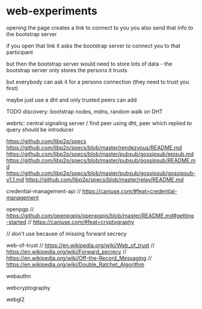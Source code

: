 # web-experiments

opening the page creates a link to connect to you
you also send that info to the bootstrap server

if you open that link it asks the bootstrap server
to connect you to that participant

but then the bootstrap server would need to
store lots of data - the bootstrap server only stores the persons it trusts

but everybody can ask it for a persons connection
(they need to trust you first)

maybe just use a dht and only trusted peers can add



TODO
discovery: bootstrap nodes, mdns, random walk on DHT

webrtc: central signaling server / find peer using dht, peer which replied to query should be introducer

https://github.com/libp2p/specs
https://github.com/libp2p/specs/blob/master/rendezvous/README.md
https://github.com/libp2p/specs/blob/master/pubsub/gossipsub/episub.md
https://github.com/libp2p/specs/blob/master/pubsub/gossipsub/README.md
https://github.com/libp2p/specs/blob/master/pubsub/gossipsub/gossipsub-v1.1.md
https://github.com/libp2p/specs/blob/master/relay/README.md

credential-management-api
// https://caniuse.com/#feat=credential-management


openpgp
// https://github.com/openpgpjs/openpgpjs/blob/master/README.md#getting-started
// https://caniuse.com/#feat=cryptography

// don't use because of missing forward secrecy


web-of-trust
// https://en.wikipedia.org/wiki/Web_of_trust
// https://en.wikipedia.org/wiki/Forward_secrecy
// https://en.wikipedia.org/wiki/Off-the-Record_Messaging
// https://en.wikipedia.org/wiki/Double_Ratchet_Algorithm


webauthn

webcryptography


webgl2